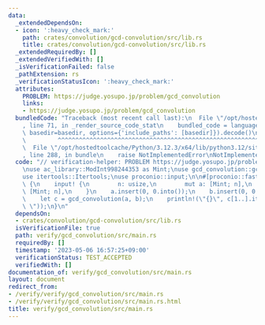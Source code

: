 ```yaml
---
data:
  _extendedDependsOn:
  - icon: ':heavy_check_mark:'
    path: crates/convolution/gcd-convolution/src/lib.rs
    title: crates/convolution/gcd-convolution/src/lib.rs
  _extendedRequiredBy: []
  _extendedVerifiedWith: []
  _isVerificationFailed: false
  _pathExtension: rs
  _verificationStatusIcon: ':heavy_check_mark:'
  attributes:
    PROBLEM: https://judge.yosupo.jp/problem/gcd_convolution
    links:
    - https://judge.yosupo.jp/problem/gcd_convolution
  bundledCode: "Traceback (most recent call last):\n  File \"/opt/hostedtoolcache/Python/3.12.3/x64/lib/python3.12/site-packages/onlinejudge_verify/documentation/build.py\"\
    , line 71, in _render_source_code_stat\n    bundled_code = language.bundle(stat.path,\
    \ basedir=basedir, options={'include_paths': [basedir]}).decode()\n          \
    \         ^^^^^^^^^^^^^^^^^^^^^^^^^^^^^^^^^^^^^^^^^^^^^^^^^^^^^^^^^^^^^^^^^^^^^^^^^^^^^^^^^\n\
    \  File \"/opt/hostedtoolcache/Python/3.12.3/x64/lib/python3.12/site-packages/onlinejudge_verify/languages/rust.py\"\
    , line 288, in bundle\n    raise NotImplementedError\nNotImplementedError\n"
  code: "// verification-helper: PROBLEM https://judge.yosupo.jp/problem/gcd_convolution\n\
    \nuse ac_library::ModInt998244353 as Mint;\nuse gcd_convolution::gcd_convolution;\n\
    use itertools::Itertools;\nuse proconio::input;\n\n#[proconio::fastout]\nfn main()\
    \ {\n    input! {\n        n: usize,\n        mut a: [Mint; n],\n        mut b:\
    \ [Mint; n],\n    }\n    a.insert(0, 0.into());\n    b.insert(0, 0.into());\n\
    \    let c = gcd_convolution(a, b);\n    println!(\"{}\", c[1..].iter().join(\"\
    \ \"));\n}\n"
  dependsOn:
  - crates/convolution/gcd-convolution/src/lib.rs
  isVerificationFile: true
  path: verify/gcd_convolution/src/main.rs
  requiredBy: []
  timestamp: '2023-05-06 16:57:25+09:00'
  verificationStatus: TEST_ACCEPTED
  verifiedWith: []
documentation_of: verify/gcd_convolution/src/main.rs
layout: document
redirect_from:
- /verify/verify/gcd_convolution/src/main.rs
- /verify/verify/gcd_convolution/src/main.rs.html
title: verify/gcd_convolution/src/main.rs
---
```

